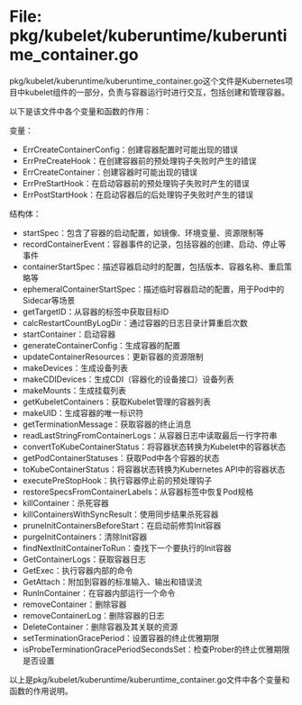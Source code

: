 # File: pkg/kubelet/kuberuntime/kuberuntime_container.go

pkg/kubelet/kuberuntime/kuberuntime_container.go这个文件是Kubernetes项目中kubelet组件的一部分，负责与容器运行时进行交互，包括创建和管理容器。

以下是该文件中各个变量和函数的作用：

变量：
- ErrCreateContainerConfig：创建容器配置时可能出现的错误
- ErrPreCreateHook：在创建容器前的预处理钩子失败时产生的错误
- ErrCreateContainer：创建容器时可能出现的错误
- ErrPreStartHook：在启动容器前的预处理钩子失败时产生的错误
- ErrPostStartHook：在启动容器后的后处理钩子失败时产生的错误

结构体：
- startSpec：包含了容器的启动配置，如镜像、环境变量、资源限制等
- recordContainerEvent：容器事件的记录，包括容器的创建、启动、停止等事件
- containerStartSpec：描述容器启动时的配置，包括版本、容器名称、重启策略等
- ephemeralContainerStartSpec：描述临时容器启动的配置，用于Pod中的Sidecar等场景
- getTargetID：从容器的标签中获取目标ID
- calcRestartCountByLogDir：通过容器的日志目录计算重启次数
- startContainer：启动容器
- generateContainerConfig：生成容器的配置
- updateContainerResources：更新容器的资源限制
- makeDevices：生成设备列表
- makeCDIDevices：生成CDI（容器化的设备接口）设备列表
- makeMounts：生成挂载列表
- getKubeletContainers：获取Kubelet管理的容器列表
- makeUID：生成容器的唯一标识符
- getTerminationMessage：获取容器的终止消息
- readLastStringFromContainerLogs：从容器日志中读取最后一行字符串
- convertToKubeContainerStatus：将容器状态转换为Kubelet中的容器状态
- getPodContainerStatuses：获取Pod中各个容器的状态
- toKubeContainerStatus：将容器状态转换为Kubernetes API中的容器状态
- executePreStopHook：执行容器停止前的预处理钩子
- restoreSpecsFromContainerLabels：从容器标签中恢复Pod规格
- killContainer：杀死容器
- killContainersWithSyncResult：使用同步结果杀死容器
- pruneInitContainersBeforeStart：在启动前修剪Init容器
- purgeInitContainers：清除Init容器
- findNextInitContainerToRun：查找下一个要执行的Init容器
- GetContainerLogs：获取容器日志
- GetExec：执行容器内部的命令
- GetAttach：附加到容器的标准输入、输出和错误流
- RunInContainer：在容器内部运行一个命令
- removeContainer：删除容器
- removeContainerLog：删除容器的日志
- DeleteContainer：删除容器及其关联的资源
- setTerminationGracePeriod：设置容器的终止优雅期限
- isProbeTerminationGracePeriodSecondsSet：检查Prober的终止优雅期限是否设置

以上是pkg/kubelet/kuberuntime/kuberuntime_container.go文件中各个变量和函数的作用说明。

